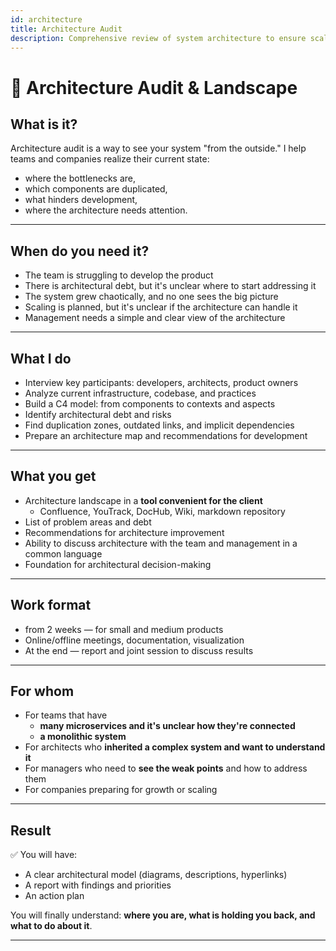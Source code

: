 ```yaml
---
id: architecture
title: Architecture Audit
description: Comprehensive review of system architecture to ensure scalability, maintainability, and best practices
---
```


# 🧭 Architecture Audit & Landscape

## What is it?

Architecture audit is a way to see your system "from the outside." I help teams and companies realize their current state:
- where the bottlenecks are,
- which components are duplicated,
- what hinders development,
- where the architecture needs attention.

---

## When do you need it?

- The team is struggling to develop the product
- There is architectural debt, but it's unclear where to start addressing it
- The system grew chaotically, and no one sees the big picture
- Scaling is planned, but it's unclear if the architecture can handle it
- Management needs a simple and clear view of the architecture

---

## What I do

- Interview key participants: developers, architects, product owners
- Analyze current infrastructure, codebase, and practices
- Build a C4 model: from components to contexts and aspects
- Identify architectural debt and risks
- Find duplication zones, outdated links, and implicit dependencies
- Prepare an architecture map and recommendations for development

---

## What you get

- Architecture landscape in a **tool convenient for the client**
  - Confluence, YouTrack, DocHub, Wiki, markdown repository
- List of problem areas and debt
- Recommendations for architecture improvement
- Ability to discuss architecture with the team and management in a common language
- Foundation for architectural decision-making

---

## Work format

- from 2 weeks — for small and medium products
- Online/offline meetings, documentation, visualization
- At the end — report and joint session to discuss results

---

## For whom

- For teams that have
  - **many microservices and it's unclear how they're connected**
  - **a monolithic system**
- For architects who **inherited a complex system and want to understand it**
- For managers who need to **see the weak points** and how to address them
- For companies preparing for growth or scaling

---

## Result

✅ You will have:
- A clear architectural model (diagrams, descriptions, hyperlinks)
- A report with findings and priorities
- An action plan

You will finally understand: **where you are, what is holding you back, and what to do about it**.

---
